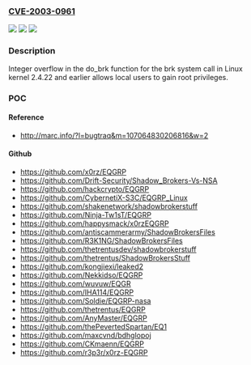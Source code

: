 ### [CVE-2003-0961](https://cve.mitre.org/cgi-bin/cvename.cgi?name=CVE-2003-0961)
![](https://img.shields.io/static/v1?label=Product&message=n%2Fa&color=blue)
![](https://img.shields.io/static/v1?label=Version&message=n%2Fa&color=blue)
![](https://img.shields.io/static/v1?label=Vulnerability&message=n%2Fa&color=brighgreen)

### Description

Integer overflow in the do_brk function for the brk system call in Linux kernel 2.4.22 and earlier allows local users to gain root privileges.

### POC

#### Reference
- http://marc.info/?l=bugtraq&m=107064830206816&w=2

#### Github
- https://github.com/x0rz/EQGRP
- https://github.com/Drift-Security/Shadow_Brokers-Vs-NSA
- https://github.com/hackcrypto/EQGRP
- https://github.com/CybernetiX-S3C/EQGRP_Linux
- https://github.com/shakenetwork/shadowbrokerstuff
- https://github.com/Ninja-Tw1sT/EQGRP
- https://github.com/happysmack/x0rzEQGRP
- https://github.com/antiscammerarmy/ShadowBrokersFiles
- https://github.com/R3K1NG/ShadowBrokersFiles
- https://github.com/thetrentusdev/shadowbrokerstuff
- https://github.com/thetrentus/ShadowBrokersStuff
- https://github.com/kongjiexi/leaked2
- https://github.com/Nekkidso/EQGRP
- https://github.com/wuvuw/EQGR
- https://github.com/IHA114/EQGRP
- https://github.com/Soldie/EQGRP-nasa
- https://github.com/thetrentus/EQGRP
- https://github.com/AnyMaster/EQGRP
- https://github.com/thePevertedSpartan/EQ1
- https://github.com/maxcvnd/bdhglopoj
- https://github.com/CKmaenn/EQGRP
- https://github.com/r3p3r/x0rz-EQGRP

